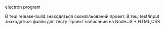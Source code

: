 electron program

В теці release-build знаходяться скомпільований проект.
В теці test/input знаходяться файли для тесту
Проект написаний на Node.JS + HTML,CSS
